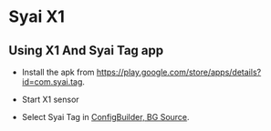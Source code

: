 # Syai X1


## Using X1 And Syai Tag app

-   Install the apk from <https://play.google.com/store/apps/details?id=com.syai.tag>.

-   Start X1 sensor

- Select Syai Tag in [ConfigBuilder, BG Source](#Config-Builder-bg-source).

